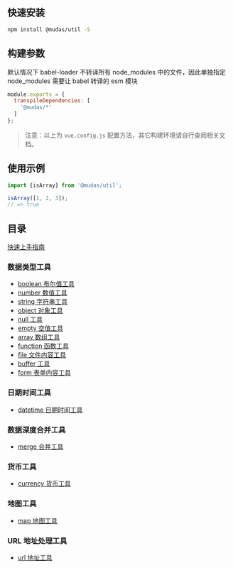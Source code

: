 ## 快速安装
```bash
npm install @mudas/util -S
```

## 构建参数
默认情况下 babel-loader 不转译所有 node_modules 中的文件，因此单独指定 node_modules 需要让 babel 转译的 esm 模块
```js
module.exports = {
  transpileDependencies: [
    '@mudas/*'
  ]
};
```
> 注意：以上为 `vue.config.js` 配置方法，其它构建环境请自行查阅相关文档。

## 使用示例
```js
import {isArray} from '@mudas/util';

isArray([1, 2, 3]);
// => true
```

## 目录
[快速上手指南](./guide)
### 数据类型工具
- [boolean 布尔值工具](./boolean)
- [number 数值工具](./number)
- [string 字符串工具](./string)
- [object 对象工具](./object)
- [null 工具](./null)
- [empty 空值工具](./empty)
- [array 数组工具](./array)
- [function 函数工具](./function)
- [file 文件内容工具](./file)
- [buffer 工具](./buffer)
- [form 表单内容工具](./form)
### 日期时间工具
- [datetime 日期时间工具](./datetime)
### 数据深度合并工具
- [merge 合并工具](./merge)
### 货币工具
- [currency 货币工具](./currency)
### 地图工具
- [map 地图工具](./map)
### URL 地址处理工具
- [url 地址工具](./url)

